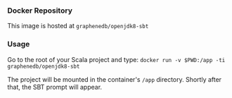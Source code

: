 ### Docker Repository
This image is hosted at `graphenedb/openjdk8-sbt`

### Usage
Go to the root of your Scala project and type:
  `docker run -v $PWD:/app -ti graphenedb/openjdk8-sbt`

The project will be mounted in the container's `/app` directory. Shortly after that, the SBT prompt will appear.

